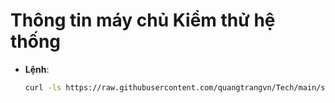 # Thông tin máy chủ Kiểm thử hệ thống
   - **Lệnh**:
     ```bash
     curl -ls https://raw.githubusercontent.com/quangtrangvn/Tech/main/server-infor.sh | bash
     ```
